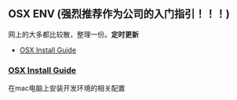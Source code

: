 ## OSX ENV (强烈推荐作为公司的入门指引！！！)

网上的大多都比较散，整理一份。**定时更新**

<!-- START doctoc generated TOC please keep comment here to allow auto update -->
<!-- DON'T EDIT THIS SECTION, INSTEAD RE-RUN doctoc TO UPDATE -->


- [OSX Install Guide](#osx-install-guide)

<!-- END doctoc generated TOC please keep comment here to allow auto update -->

### [OSX Install Guide](./osx/README.md)

在mac电脑上安装开发环境的相关配置
